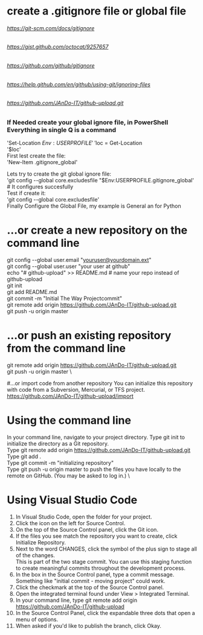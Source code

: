 
# create a .gitignore file or global file
###### https://git-scm.com/docs/gitignore
###### https://gist.github.com/octocat/9257657
###### https://github.com/github/gitignore
###### https://help.github.com/en/github/using-git/ignoring-files
###### https://github.com/JAnDo-IT/github-upload.git

### If Needed create your global ignore file, in PowerShell Everything in single Q is a command
'Set-Location $Env:USERPROFILE' \
'$loc = Get-Location \
'$loc' \
First lest create the file: \
'New-Item .gitignore_global'

Lets try to create the git global ignore file: \
'git config --global core.excludesfile "$Env:USERPROFILE\.gitignore_global' # It configures succesfully \
Test if create it: \
'git config --global core.excludesfile' \
Finally Configure the Global File, my example is General an for Python


# …or create a new repository on the command line
git config --global user.email "youruser@yourdomain.ext" \
git config --global user.user "your user at github" \
echo "# github-upload" >> README.md     #  name your repo instead of github-upload \
git init \
git add README.md \
git commit -m "Initial The Way Projectcommit" \
git remote add origin https://github.com/JAnDo-IT/github-upload.git \
git push -u origin master

# …or push an existing repository from the command line
git remote add origin https://github.com/JAnDo-IT/github-upload.git \
git push -u origin master \

#…or import code from another repository
You can initialize this repository with code from a Subversion, Mercurial, or TFS project. \
https://github.com/JAnDo-IT/github-upload/import 

# Using the command line

In your command line, navigate to your project directory. Type git init to initialize the directory as a Git repository. \
Type git remote add origin https://github.com/JAnDo-IT/github-upload.git \
Type git add . \
Type git commit -m "initializing repository" \
Type git push -u origin master to push the files you have locally to the remote on GitHub. (You may be asked to log in.) \

# Using Visual Studio Code
1. In Visual Studio Code, open the folder for your project.
2. Click the icon on the left for Source Control.
3. On the top of the Source Control panel, click the Git icon.
4. If the files you see match the repository you want to create, click Initialize Repository.
5. Next to the word CHANGES, click the symbol of the plus sign to stage all of the changes. \
	This is part of the two stage commit. You can use this staging function to create meaningful commits throughout the development process.
6. In the box in the Source Control panel, type a commit message. Something like "initial commit - moving project" could work.
7. Click the checkmark at the top of the Source Control panel.
8. Open the integrated terminal found under View > Integrated Terminal.
9. In your command line, type git remote add origin https://github.com/JAnDo-IT/github-upload
10. In the Source Control Panel, click the expandable three dots that open a menu of options.
11. When asked if you'd like to publish the branch, click Okay.

